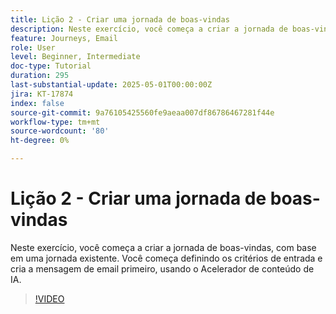 ```yaml
---
title: Lição 2 - Criar uma jornada de boas-vindas
description: Neste exercício, você começa a criar a jornada de boas-vindas, com base em uma jornada existente. Você começa definindo os critérios de entrada e cria a mensagem de email primeiro, usando o Acelerador de conteúdo de IA.
feature: Journeys, Email
role: User
level: Beginner, Intermediate
doc-type: Tutorial
duration: 295
last-substantial-update: 2025-05-01T00:00:00Z
jira: KT-17874
index: false
source-git-commit: 9a76105425560fe9aeaa007df86786467281f44e
workflow-type: tm+mt
source-wordcount: '80'
ht-degree: 0%

---
```



# Lição 2 - Criar uma jornada de boas-vindas

Neste exercício, você começa a criar a jornada de boas-vindas, com base em uma jornada existente. Você começa definindo os critérios de entrada e cria a mensagem de email primeiro, usando o Acelerador de conteúdo de IA.

>[!VIDEO](https://video.tv.adobe.com/v/3457896/?learn=on&enablevpops)
